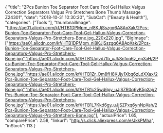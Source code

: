 {
	"title": "2Pcs Bunion Toe Separator Foot Care Tool Gel Hallux Valgus Correction Separators Valgus Pro Stretchers Bone Thumb Massage Z24301",
	"date": "2018-10-31 10:30:20",
	"SubCat": ["Beauty & Health"],
	"categories": ["Tools "],
	"thumbnailImage": "https://ae01.alicdn.com/kf/HTB1DPMpm_nI8KJjSszgq6A8ApXak/2Pcs-Bunion-Toe-Separator-Foot-Care-Tool-Gel-Hallux-Valgus-Correction-Separators-Valgus-Pro-Stretchers-Bone.jpg_220x220.jpg",
	"BigImage": ["https://ae01.alicdn.com/kf/HTB1DPMpm_nI8KJjSszgq6A8ApXak/2Pcs-Bunion-Toe-Separator-Foot-Care-Tool-Gel-Hallux-Valgus-Correction-Separators-Valgus-Pro-Stretchers-Bone.jpg","https://ae01.alicdn.com/kf/HTB1Uqivd7fb_uJkSnfoq6z_epXaH/2Pcs-Bunion-Toe-Separator-Foot-Care-Tool-Gel-Hallux-Valgus-Correction-Separators-Valgus-Pro-Stretchers-Bone.jpg","https://ae01.alicdn.com/kf/HTB1Zr_Om8fH8KJjy1Xbq6zLdXXax/2Pcs-Bunion-Toe-Separator-Foot-Care-Tool-Gel-Hallux-Valgus-Correction-Separators-Valgus-Pro-Stretchers-Bone.jpg","https://ae01.alicdn.com/kf/HTB1c25wd6gy_uJjSZR0q6yK5pXaj/2Pcs-Bunion-Toe-Separator-Foot-Care-Tool-Gel-Hallux-Valgus-Correction-Separators-Valgus-Pro-Stretchers-Bone.jpg","https://ae01.alicdn.com/kf/HTB1L7Kkd6gy_uJjSZPxq6ynNpXah/2Pcs-Bunion-Toe-Separator-Foot-Care-Tool-Gel-Hallux-Valgus-Correction-Separators-Valgus-Pro-Stretchers-Bone.jpg"],
	"actualPrice": 1.65,
	"comparePrice": 2.58,
	"linkurl": "http://s.click.aliexpress.com/e/JkkPMha",
	"inStock": 113
}
